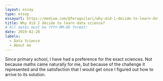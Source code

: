 ```yaml
---
layout: essay
type: essay
essayurl: https://medium.com/@feraguilari/why-did-i-decide-to-learn-data-science-b85e1ccb344a
title: Why did I decide to learn data science?
# All dates must be YYYY-MM-DD format!
date: 2019-02-28
labels:
  - Data Science
  - About me
---
```


Since primary school, I have had a preference for the exact sciences. Not because maths came naturally for me, but because of the challenge it represented and the satisfaction that I would get once I figured out how to arrive to its solution.
